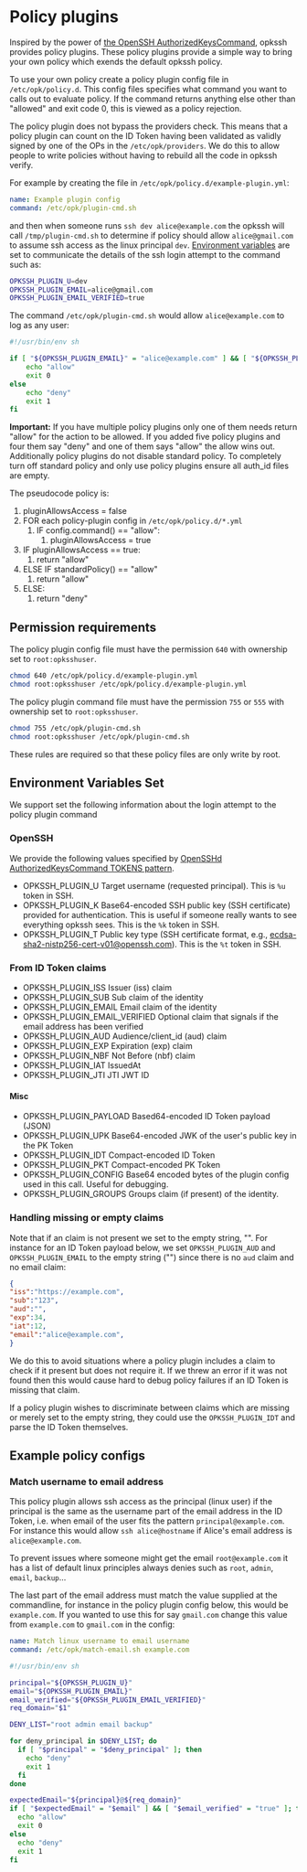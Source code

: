 # Policy plugins

Inspired by the power of [the OpenSSH AuthorizedKeysCommand](https://man.openbsd.org/sshd_config.5#AuthorizedKeysCommand), opkssh provides policy plugins.
These policy plugins provide a simple way to bring your own policy which exends the default opkssh policy.

To use your own policy create a policy plugin config file in `/etc/opk/policy.d`. This config files specifies what command you want to calls out to evaluate policy. If the command returns anything else other than "allowed" and exit code 0, this is viewed as a policy rejection.

The policy plugin does not bypass the providers check. This means that a policy plugin can count on the ID Token having been validated as validly signed by one of the OPs in the `/etc/opk/providers`. We do this to allow people to write policies without having to rebuild all the code in opkssh verify.

For example by creating the file in `/etc/opk/policy.d/example-plugin.yml`:

```yml
name: Example plugin config
command: /etc/opk/plugin-cmd.sh
```

and then when someone runs `ssh dev alice@example.com` the opkssh will call `/tmp/plugin-cmd.sh` to determine if policy should allow `alice@gmail.com` to assume ssh access as the linux principal `dev`. [Environment variables](https://en.wikipedia.org/wiki/Environment_variable) are set to communicate the details of the ssh login attempt to the command such as:

```bash
OPKSSH_PLUGIN_U=dev
OPKSSH_PLUGIN_EMAIL=alice@gmail.com
OPKSSH_PLUGIN_EMAIL_VERIFIED=true
```

The command `/etc/opk/plugin-cmd.sh` would allow `alice@example.com` to log as any user:

```bash
#!/usr/bin/env sh

if [ "${OPKSSH_PLUGIN_EMAIL}" = "alice@example.com" ] && [ "${OPKSSH_PLUGIN_EMAIL_VERIFIED}" = "true" ]; then
    echo "allow"
    exit 0
else
    echo "deny"
    exit 1
fi
```

**Important:** If you have multiple policy plugins only one of them needs return "allow" for the action to be allowed. If you added five policy plugins and four them say "deny" and one of them says "allow" the allow wins out. Additionally policy plugins do not disable standard policy. To completely turn off standard policy and only use policy plugins ensure all auth_id files are empty.

The pseudocode policy is:

1. pluginAllowsAccess = false
2. FOR each policy-plugin config in `/etc/opk/policy.d/*.yml`
   1. IF config.command() == "allow":
       1. pluginAllowsAccess = true
3. IF pluginAllowsAccess == true:
   1. return "allow"
4. ELSE IF standardPolicy() == "allow"
   1. return "allow"
5. ELSE:
   1. return "deny"

## Permission requirements

The policy plugin config file must have the permission `640` with ownership set to `root:opksshuser`.

```bash
chmod 640 /etc/opk/policy.d/example-plugin.yml
chmod root:opksshuser /etc/opk/policy.d/example-plugin.yml
```

The policy plugin command file must have the permission `755` or `555` with ownership set to `root:opksshuser`.

```bash
chmod 755 /etc/opk/plugin-cmd.sh
chmod root:opksshuser /etc/opk/plugin-cmd.sh
```

These rules are required so that these policy files are only write by root.

## Environment Variables Set

We support set the following information about the login attempt to the policy plugin command

### OpenSSH

We provide the following values specified by [OpenSSHd AuthorizedKeysCommand TOKENS pattern](https://man.openbsd.org/sshd_config#TOKENS).

- OPKSSH_PLUGIN_U Target username (requested principal). This is `%u` token in SSH.
- OPKSSH_PLUGIN_K Base64-encoded SSH public key (SSH certificate) provided for authentication. This is useful if someone really wants to see everything opkssh sees. This is the `%k` token in SSH.
- OPKSSH_PLUGIN_T Public key type (SSH certificate format, e.g., [ecdsa-sha2-nistp256-cert-v01@openssh.com](mailto:ecdsa-sha2-nistp256-cert-v01@openssh.com)). This is the `%t` token in SSH.

### From ID Token claims

- OPKSSH_PLUGIN_ISS Issuer (iss) claim
- OPKSSH_PLUGIN_SUB Sub claim of the identity
- OPKSSH_PLUGIN_EMAIL Email claim of the identity
- OPKSSH_PLUGIN_EMAIL_VERIFIED Optional claim that signals if the email address has been verified
- OPKSSH_PLUGIN_AUD Audience/client_id (aud) claim
- OPKSSH_PLUGIN_EXP Expiration (exp) claim
- OPKSSH_PLUGIN_NBF Not Before (nbf) claim
- OPKSSH_PLUGIN_IAT IssuedAt
- OPKSSH_PLUGIN_JTI JTI JWT ID

#### Misc

- OPKSSH_PLUGIN_PAYLOAD Based64-encoded ID Token payload (JSON)
- OPKSSH_PLUGIN_UPK Base64-encoded JWK of the user's public key in the PK Token
- OPKSSH_PLUGIN_IDT Compact-encoded ID Token
- OPKSSH_PLUGIN_PKT Compact-encoded PK Token
- OPKSSH_PLUGIN_CONFIG Base64 encoded bytes of the plugin config used in this call. Useful for debugging.
- OPKSSH_PLUGIN_GROUPS Groups claim (if present) of the identity.

### Handling missing or empty claims

Note that if an claim is not present we set to the empty string, "". For instance for an ID Token payload below, we set `OPKSSH_PLUGIN_AUD` and `OPKSSH_PLUGIN_EMAIL` to the empty string ("") since there is no `aud` claim and no email claim:

```json
{
"iss":"https://example.com",
"sub":"123",
"aud":"",
"exp":34,
"iat":12,
"email":"alice@example.com",
}
```

We do this to avoid situations where a policy plugin includes a claim to check if it present but does not require it. If we threw an error if it was not found then this would cause hard to debug policy failures if an ID Token is missing that claim.

If a policy plugin wishes to discriminate between claims which are missing or merely set to the empty string, they could use the `OPKSSH_PLUGIN_IDT` and parse the ID Token themselves.

## Example policy configs

### Match username to email address

This policy plugin allows ssh access as the principal (linux user) if the principal is the same as the username part of the email address in the ID Token, i.e. when email of the user fits the pattern `principal@example.com`.  For instance this would allow `ssh alice@hostname` if Alice's email address is `alice@example.com`.

To prevent issues where someone might get the email `root@example.com` it has a list of default linux principles always denies such as `root`, `admin`, `email`, `backup`...

The last part of the email address must match the value supplied at the commandline, for instance in the policy plugin config below, this would be `example.com`. If you wanted to use this for say `gmail.com` change this value from `example.com` to `gmail.com` in the config:

```yml
name: Match linux username to email username
command: /etc/opk/match-email.sh example.com
```

```bash
#!/usr/bin/env sh

principal="${OPKSSH_PLUGIN_U}"
email="${OPKSSH_PLUGIN_EMAIL}"
email_verified="${OPKSSH_PLUGIN_EMAIL_VERIFIED}"
req_domain="$1"

DENY_LIST="root admin email backup"

for deny_principal in $DENY_LIST; do
  if [ "$principal" = "$deny_principal" ]; then
    echo "deny"
    exit 1
  fi
done

expectedEmail="${principal}@${req_domain}"
if [ "$expectedEmail" = "$email" ] && [ "$email_verified" = "true" ]; then
  echo "allow"
  exit 0
else
  echo "deny"
  exit 1
fi
```
